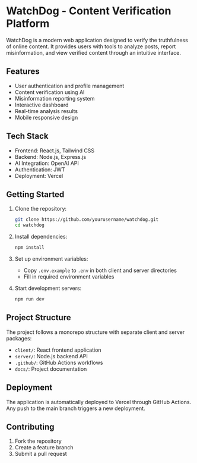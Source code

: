 # WatchDog - Content Verification Platform

WatchDog is a modern web application designed to verify the truthfulness of online content. It provides users with tools to analyze posts, report misinformation, and view verified content through an intuitive interface.

## Features

- User authentication and profile management
- Content verification using AI
- Misinformation reporting system
- Interactive dashboard
- Real-time analysis results
- Mobile responsive design

## Tech Stack

- Frontend: React.js, Tailwind CSS
- Backend: Node.js, Express.js
- AI Integration: OpenAI API
- Authentication: JWT
- Deployment: Vercel

## Getting Started

1. Clone the repository:
   ```bash
   git clone https://github.com/yourusername/watchdog.git
   cd watchdog
   ```

2. Install dependencies:
   ```bash
   npm install
   ```

3. Set up environment variables:
   - Copy `.env.example` to `.env` in both client and server directories
   - Fill in required environment variables

4. Start development servers:
   ```bash
   npm run dev
   ```

## Project Structure

The project follows a monorepo structure with separate client and server packages:

- `client/`: React frontend application
- `server/`: Node.js backend API
- `.github/`: GitHub Actions workflows
- `docs/`: Project documentation

## Deployment

The application is automatically deployed to Vercel through GitHub Actions. Any push to the main branch triggers a new deployment.

## Contributing

1. Fork the repository
2. Create a feature branch
3. Submit a pull request
